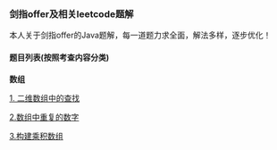 ### 剑指offer及相关leetcode题解

本人关于剑指offer的Java题解，每一道题力求全面，解法多样，逐步优化！

#### 题目列表(按照考查内容分类)

**数组**

[1. 二维数组中的查找](https://github.com/ustblc/Offer-coming/blob/master/code/二维数组的查找.md)

[2.数组中重复的数字](https://github.com/ustblc/Offer-coming/blob/master/code/数组中重复的数字.md)

[3.构建乘积数组](https://github.com/ustblc/Offer-coming/blob/master/code/构建乘积数组.md)

